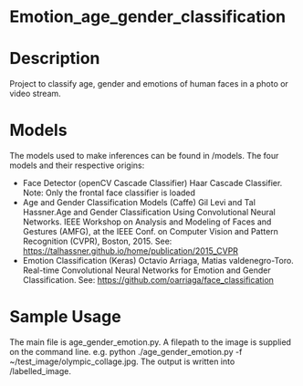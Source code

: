 # Emotion_age_gender_classification

# Description
Project to classify age, gender and emotions of human faces in a photo or video stream. 

# Models
The models used to make inferences can be found in /models. The four models and their respective origins:
* Face Detector (openCV Cascade Classifier)
Haar Cascade Classifier.
Note: Only the frontal face classifier is loaded
* Age and Gender Classification Models (Caffe)
Gil Levi and Tal Hassner.Age and Gender Classification Using Convolutional Neural Networks. IEEE Workshop on Analysis and Modeling of Faces and Gestures (AMFG), at the IEEE Conf. on Computer Vision and Pattern Recognition (CVPR), Boston, 2015.
See: https://talhassner.github.io/home/publication/2015_CVPR
* Emotion Classification (Keras)
Octavio Arriaga, Matias valdenegro-Toro. Real-time Convolutional Neural Networks for Emotion and Gender Classification.
See: https://github.com/oarriaga/face_classification

# Sample Usage
The main file is age_gender_emotion.py. A filepath to the image is supplied on the command line. e.g. python ./age_gender_emotion.py -f ~/test_image/olympic_collage.jpg.
The output is written into /labelled_image.

